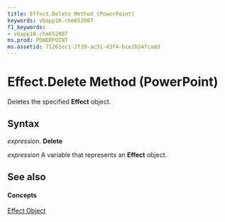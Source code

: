 ```yaml
---
title: Effect.Delete Method (PowerPoint)
keywords: vbapp10.chm652007
f1_keywords:
- vbapp10.chm652007
ms.prod: POWERPOINT
ms.assetid: 71261ec1-2f39-ac51-43f4-bce2b34fcadd
---
```



# Effect.Delete Method (PowerPoint)

Deletes the specified  **Effect** object.


## Syntax

 _expression_. **Delete**

 _expression_ A variable that represents an **Effect** object.


## See also


#### Concepts



[Effect Object](effect-object-powerpoint.md)

